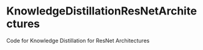 # KnowledgeDistillationResNetArchitectures
Code for Knowledge Distillation for ResNet Architectures

